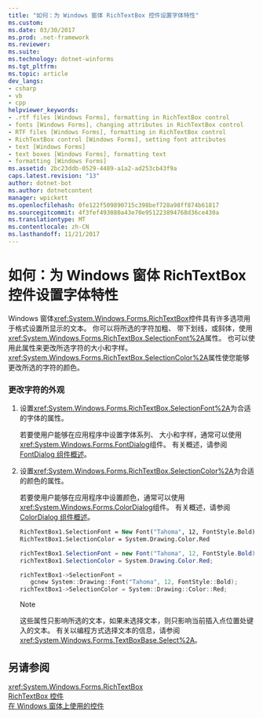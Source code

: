```yaml
---
title: "如何：为 Windows 窗体 RichTextBox 控件设置字体特性"
ms.custom: 
ms.date: 03/30/2017
ms.prod: .net-framework
ms.reviewer: 
ms.suite: 
ms.technology: dotnet-winforms
ms.tgt_pltfrm: 
ms.topic: article
dev_langs:
- csharp
- vb
- cpp
helpviewer_keywords:
- .rtf files [Windows Forms], formatting in RichTextBox control
- fonts [Windows Forms], changing attributes in RichTextBox control
- RTF files [Windows Forms], formatting in RichTextBox control
- RichTextBox control [Windows Forms], setting font attributes
- text [Windows Forms]
- text boxes [Windows Forms], formatting text
- formatting [Windows Forms]
ms.assetid: 2bc23ddb-0529-4489-a1a2-ad253cb43f9a
caps.latest.revision: "13"
author: dotnet-bot
ms.author: dotnetcontent
manager: wpickett
ms.openlocfilehash: 0fe122f509890715c398bef728a98ff874b61817
ms.sourcegitcommit: 4f3fef493080a43e70e951223894768d36ce430a
ms.translationtype: MT
ms.contentlocale: zh-CN
ms.lasthandoff: 11/21/2017
---
```

# <a name="how-to-set-font-attributes-for-the-windows-forms-richtextbox-control"></a>如何：为 Windows 窗体 RichTextBox 控件设置字体特性
Windows 窗体<xref:System.Windows.Forms.RichTextBox>控件具有许多选项用于格式设置所显示的文本。 你可以将所选的字符加粗、 带下划线，或斜体，使用<xref:System.Windows.Forms.RichTextBox.SelectionFont%2A>属性。 也可以使用此属性来更改所选字符的大小和字样。 <xref:System.Windows.Forms.RichTextBox.SelectionColor%2A>属性使您能够更改所选的字符的颜色。  
  
### <a name="to-change-the-appearance-of-characters"></a>更改字符的外观  
  
1.  设置<xref:System.Windows.Forms.RichTextBox.SelectionFont%2A>为合适的字体的属性。  
  
     若要使用户能够在应用程序中设置字体系列、 大小和字样，通常可以使用<xref:System.Windows.Forms.FontDialog>组件。 有关概述，请参阅 [FontDialog 组件概述](../../../../docs/framework/winforms/controls/fontdialog-component-overview-windows-forms.md)。  
  
2.  设置<xref:System.Windows.Forms.RichTextBox.SelectionColor%2A>为合适的颜色的属性。  
  
     若要使用户能够在应用程序中设置颜色，通常可以使用<xref:System.Windows.Forms.ColorDialog>组件。 有关概述，请参阅 [ColorDialog 组件概述](../../../../docs/framework/winforms/controls/colordialog-component-overview-windows-forms.md)。  
  
    ```vb  
    RichTextBox1.SelectionFont = New Font("Tahoma", 12, FontStyle.Bold)  
    RichTextBox1.SelectionColor = System.Drawing.Color.Red  
    ```  
  
    ```csharp  
    richTextBox1.SelectionFont = new Font("Tahoma", 12, FontStyle.Bold);  
    richTextBox1.SelectionColor = System.Drawing.Color.Red;  
    ```  
  
    ```cpp  
    richTextBox1->SelectionFont =  
       gcnew System::Drawing::Font("Tahoma", 12, FontStyle::Bold);  
    richTextBox1->SelectionColor = System::Drawing::Color::Red;  
    ```  
  
    > [!NOTE]
    >  这些属性只影响所选的文本，如果未选择文本，则只影响当前插入点位置处键入的文本。 有关以编程方式选择文本的信息，请参阅<xref:System.Windows.Forms.TextBoxBase.Select%2A>。  
  
## <a name="see-also"></a>另请参阅  
 <xref:System.Windows.Forms.RichTextBox>  
 [RichTextBox 控件](../../../../docs/framework/winforms/controls/richtextbox-control-windows-forms.md)  
 [在 Windows 窗体上使用的控件](../../../../docs/framework/winforms/controls/controls-to-use-on-windows-forms.md)
